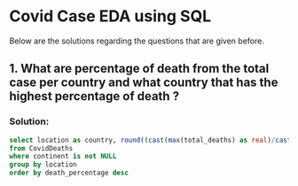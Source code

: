 # Covid Case EDA using SQL
Below are the solutions regarding the questions that are given before.

## 1. What are percentage of death from the total case per country and what country that has the highest percentage of death ?
### Solution: 
```sql
select location as country, round((cast(max(total_deaths) as real)/cast(max(total_cases) as real)),3)*100 as death_percentage
from CovidDeaths
where continent is not NULL
group by location
order by death_percentage desc
```
